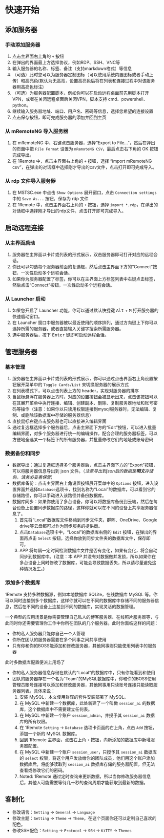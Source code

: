 # 快速开始

## 添加服务器

### 手动添加服务器

1. 点击主界面右上角的 `+` 按钮
2. 在弹出的界面最上方选择协议，例如RDP、SSH、VNC等
3. 输入服务器的名称、标签、备注（支持markdown格式）等信息
4. （可选）此时您可以为服务器定制图标（可以使用系统内置图标或者手动上传）和高亮色(默认为无高亮，设置高亮色后将在列表和连接过程中对该服务器用高亮色标注)
5. （可选）为服务器配置脚本，例如你可以在启动远程桌面前先用脚本打开VPN，或者在关闭远程桌面后关闭VPN，脚本支持 cmd、powershell、python。
6. 继续输入服务器地址、端口、用户名、密码等信息，选择您希望的连接设置
7. 点击保存按钮，即可完成服务器的添加并回到主页

### 从 mRemoteNG 导入服务器

1. 在 mRemoteNG 中，右键点击服务器，选择“Export to File...”，然后在弹出的页面中把 `File Format` 设置为 `mRemoteNG CSV`，最后点击右下角的 OK 按钮完成导出。
2. 在 1Remote 中，点击主界面右上角的 `+` 按钮，选择 “import mRemoteNG csv”，在弹出的对话框中选择刚才导出的csv文件，点击打开即可完成导入。

### 从 rdp 文件导入服务器

1. 在 MSTSC.exe 中点击 `Show Options` 展开窗口，点击 `Connection settings` 中的 `Save As...` 按钮，保存为 rdp 文件
2. 在 1Remote 中，点击主界面右上角的 `+` 按钮，选择 `import *.rdp`，在弹出的对话框中选择刚才导出的rdp文件，点击打开即可完成导入。

## 启动远程连接

### 从主界面启动

1. 服务器在主界面以卡片或列表的形式展示，双击服务器即可打开对应的远程会话。
2. 你还可以勾选每个服务器前面的复选框，然后点击主界面下方的“Connect”按钮，一次性启动多个远程会话。
3. 如果你为服务器配置了标签，你可以在主界面上方标签列表中右键点击标签，然后点击“Connect”按钮，一次性启动多个远程会话。

### 从 Launcher 启动

1. 如果您开启了 Launcher 功能，你可以通过默认快捷键 <kbd>Alt</kbd> + <kbd>M</kbd> 打开服务器的快速启动窗口。
2. 在 Launcher 窗口中服务器被以最近使用的顺序排列，通过方向键上下你可以选择所需的服务器，或者直接输入关键字搜索所需服务器。
3. 选中服务器后，按下 <kbd>Enter</kbd> 键即可启动远程会话。

## 管理服务器

### 基本管理

1. 服务器在主界面以卡片或列表的形式展示，你可以通过点击界面右上角设置按钮展开菜单中的 `Toggle Cards/List` 来切换服务器的展示方式
2. 在列表模式下，可以点击列表上方的 header，实现对服务器的排序
3. 当鼠标悬浮在服务器上方时，对应的设置按钮会被显示出来，点击该按钮可以在其展开菜单中执行连接、编辑、创建副本、删除、复制服务器地址和账号密码等操作（注意：如果你以只读用权限连接到mysql服务器时，无法编辑、复制、或删除该数据库中存储的服务器信息）
4. 直接鼠标右键点击服务器也可以直接进入编辑界面
5. 通过复选框选择多个服务器后，点击主界面下方的“Edit”按钮，可以进入批量编辑界面，对多个服务器进行统一的编辑操作，配合合理的服务器标签，可以方便地全选某一个标签下的所有服务器，并批量修改它们的地址或账号密码

### 数据备份和同步

- 数据导出：通过复选框选择多个服务器后，点击主界面下方的“Export”按钮，可以将服务器信息导出到 json 文件。（*注意导出到json后的数据是**明文**存储的，请务必妥善保管*）
- 数据库备份：点击主界面右上角设置按钮展开菜单中的 `Options` 按钮，进入设置界面并选择`Database`选项卡，找到名称为“Local”的数据库，可以看到它的存储路径，你可以手动进入该路径并备份数据库。
- 数据库同步：如果你使用了多台设备，你可以将数据库备份到云端，然后在每台设备上设置同步数据库的路径，这样你就可以在不同的设备上共享服务器信息了。
  1. 首先将“Local”数据库文件移动到同步文件夹，群晖、OneDrive、Google drive等云盘都可以作为同步服务的提供商。
  2. 点击`Database`选项卡中，“Local”的数据库右侧的 `Edit` 按钮，在弹出的界面再点击 `Select` 按钮，选择你放到同步文件夹的数据库文件，保存即可。
  3. APP 将每隔一定时间检测数据库文件是否有变化，如果有变化，将会自动同步到数据库中。(注意：本 APP 并没有对数据做并发锁，所以如果你在多台设备上同时修改了数据库，可能会导致数据丢失，所以请尽量避免这种情况发生。)

### 添加多个数据库

1Remote 支持多种数据源，例如本地数据库 SQLite，在线数据库 MySQL 等。你可以同时连接到多个数据库，这样你就可以在不同的数据库中存储不同的服务器信息，然后在不同的设备上连接到不同的数据库，实现灵活的数据管理。

一个典型的应用场景是你需要管理自己私人的博客服务器、在线照片服务器等，与此同时你还需要管理你工作中你所在团队的几个服务器。此时你面临这样的问题：

- 你的私人服务器只能你自己一个人管理
- 你所在团队的服务器需要在多个同事之间共享使用
- 只有你和你的BOSS能添加和修改服务器，其他同事则只能使用列表中的服务器

此时多数据库配置便派上用场了

- 你的私人服务器信息存储在默认的“Local”的数据库中，只有你能看到和使用
- 团队的服务器存在一个名为“Team”的MySQL数据库中，你和你的BOSS使用管理员账号连接可以添加和修改服务器，其他同事用只读账号连接只能读取服务器列表。具体来说：
  1. 安装 MySQL，本文使用群晖的套件安装部署了 MySQL。
  2. 在 MySQL 中新建一个数据库，此处新建了一个叫做 `session_ai` 的数据库，这个数据库中不需要建立任何表。
  3. 在 MySQL 中新建一个账户 `session_admin`，并授予其 `session_ai` 数据库的所有权限。
  4. 在 1Remote `Setting` -> `Database` 选项卡页面的右上角，点击 `Add` 按钮，添加一个新的 MySQL 数据库。
  5. 回到 1Remote 主界面，点击右上角 `+` 按钮，向新添加的数据库中新增服务器配置。
  6. 在 MySQL 中新建一个账户 `session_user`，只授予其 `session_ai` 数据库的 `select` 权限，将这个用户发放给你的团队成员，他们用这个账户添加数据库后，将能够读取到 `session_ai` 数据库存储的服务器配置，但无法查看或修改它们的密码。
  7. Noted: 1Remote 通过定时查询来更新数据，所以当你修改服务器信息后，其他人可能需要等待几十秒的查询周期才能获取到最新的数据。

## 客制化

- 修改语言：`Setting` -> `General` -> `Language`
- 修改主题：`Setting` -> `Theme` -> `Theme`，在这个页面你还可以定制自己喜欢的配色。
- 修改SSH配色：`Setting` -> `Protocol` -> `SSH` -> `KiTTY` -> `Themes`